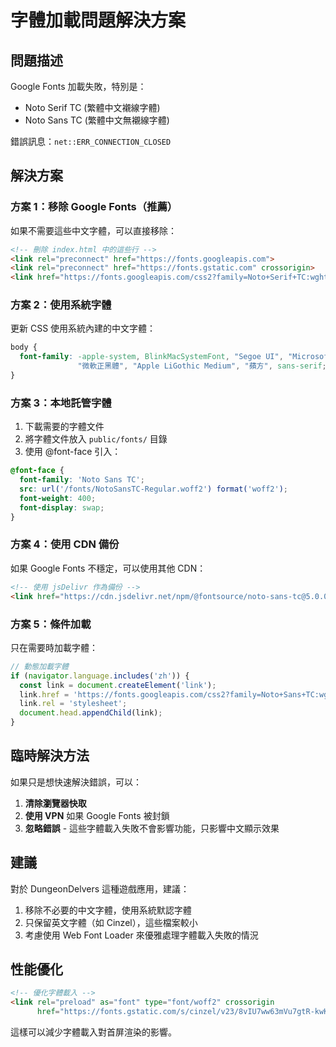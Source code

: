 # 字體加載問題解決方案

## 問題描述
Google Fonts 加載失敗，特別是：
- Noto Serif TC (繁體中文襯線字體)
- Noto Sans TC (繁體中文無襯線字體)

錯誤訊息：`net::ERR_CONNECTION_CLOSED`

## 解決方案

### 方案 1：移除 Google Fonts（推薦）

如果不需要這些中文字體，可以直接移除：

```html
<!-- 刪除 index.html 中的這些行 -->
<link rel="preconnect" href="https://fonts.googleapis.com">
<link rel="preconnect" href="https://fonts.gstatic.com" crossorigin>
<link href="https://fonts.googleapis.com/css2?family=Noto+Serif+TC:wght@400;700&family=Noto+Sans+TC:wght@400;700&display=swap" rel="stylesheet">
```

### 方案 2：使用系統字體

更新 CSS 使用系統內建的中文字體：

```css
body {
  font-family: -apple-system, BlinkMacSystemFont, "Segoe UI", "Microsoft JhengHei", 
               "微軟正黑體", "Apple LiGothic Medium", "蘋方", sans-serif;
}
```

### 方案 3：本地託管字體

1. 下載需要的字體文件
2. 將字體文件放入 `public/fonts/` 目錄
3. 使用 @font-face 引入：

```css
@font-face {
  font-family: 'Noto Sans TC';
  src: url('/fonts/NotoSansTC-Regular.woff2') format('woff2');
  font-weight: 400;
  font-display: swap;
}
```

### 方案 4：使用 CDN 備份

如果 Google Fonts 不穩定，可以使用其他 CDN：

```html
<!-- 使用 jsDelivr 作為備份 -->
<link href="https://cdn.jsdelivr.net/npm/@fontsource/noto-sans-tc@5.0.0/index.css" rel="stylesheet">
```

### 方案 5：條件加載

只在需要時加載字體：

```javascript
// 動態加載字體
if (navigator.language.includes('zh')) {
  const link = document.createElement('link');
  link.href = 'https://fonts.googleapis.com/css2?family=Noto+Sans+TC:wght@400;700&display=swap';
  link.rel = 'stylesheet';
  document.head.appendChild(link);
}
```

## 臨時解決方法

如果只是想快速解決錯誤，可以：

1. **清除瀏覽器快取**
2. **使用 VPN** 如果 Google Fonts 被封鎖
3. **忽略錯誤** - 這些字體載入失敗不會影響功能，只影響中文顯示效果

## 建議

對於 DungeonDelvers 這種遊戲應用，建議：
1. 移除不必要的中文字體，使用系統默認字體
2. 只保留英文字體（如 Cinzel），這些檔案較小
3. 考慮使用 Web Font Loader 來優雅處理字體載入失敗的情況

## 性能優化

```html
<!-- 優化字體載入 -->
<link rel="preload" as="font" type="font/woff2" crossorigin 
      href="https://fonts.gstatic.com/s/cinzel/v23/8vIU7ww63mVu7gtR-kwKxNvkNOjw-tbnTYrvDE5ZdqU.woff2">
```

這樣可以減少字體載入對首屏渲染的影響。